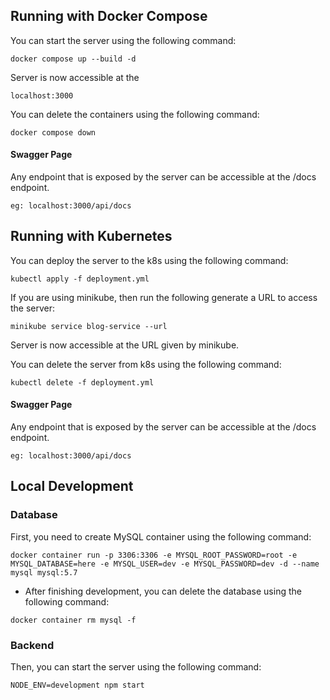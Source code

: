 ## Running with Docker Compose

You can start the server using the following command:

```
docker compose up --build -d
```

Server is now accessible at the

```
localhost:3000
```

You can delete the containers using the following command:

```
docker compose down
```

#### Swagger Page

Any endpoint that is exposed by the server can be accessible at the /docs endpoint.

```
eg: localhost:3000/api/docs
```

## Running with Kubernetes

You can deploy the server to the k8s using the following command:

```
kubectl apply -f deployment.yml
```

If you are using minikube, then run the following generate a URL to access the server:

```
minikube service blog-service --url
```

Server is now accessible at the URL given by minikube.

You can delete the server from k8s using the following command:

```
kubectl delete -f deployment.yml
```

#### Swagger Page

Any endpoint that is exposed by the server can be accessible at the /docs endpoint.

```
eg: localhost:3000/api/docs
```

## Local Development

### Database

First, you need to create MySQL container using the following command:

```
docker container run -p 3306:3306 -e MYSQL_ROOT_PASSWORD=root -e MYSQL_DATABASE=here -e MYSQL_USER=dev -e MYSQL_PASSWORD=dev -d --name mysql mysql:5.7
```

- After finishing development, you can delete the database using the following command:

```
docker container rm mysql -f
```

### Backend

Then, you can start the server using the following command:

```
NODE_ENV=development npm start
```
